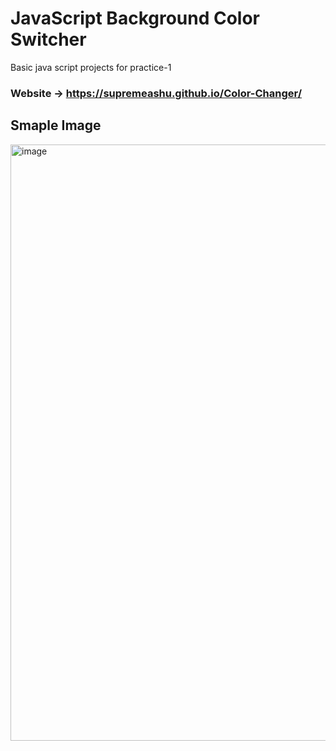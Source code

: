 # JavaScript Background Color Switcher
Basic java script projects for practice-1 <br>
### Website -> https://supremeashu.github.io/Color-Changer/
## Smaple Image
<img width="954" alt="image" src="https://github.com/supremeashu/Color-Changer/assets/145740067/7bea7673-43dc-4a6d-af63-53ec0aebbcf6">
